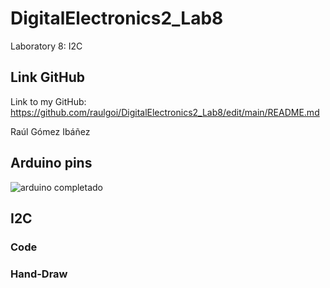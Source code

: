# DigitalElectronics2_Lab8
Laboratory 8: I2C

## Link GitHub

Link to my GitHub: https://github.com/raulgoi/DigitalElectronics2_Lab8/edit/main/README.md

Raúl Gómez Ibáñez


## Arduino pins

![arduino completado](https://user-images.githubusercontent.com/91128806/141768993-3b2b78c2-79fa-4901-996c-fa7578aae635.png)


## I2C


### Code



### Hand-Draw





